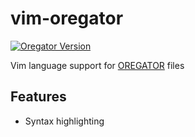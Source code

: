 # vim-oregator
[![Oregator Version](https://img.shields.io/badge/Oregator-V3.01.009-blue.svg)](https://www.casymir.ch/index.php/de/download/category/15-oregator-reportgenerator?download=28:oregator-handbuch)

Vim language support for [OREGATOR](https://www.opag.ch/index.php/8-produkte/software/20-oregator-reportgenerator-fuer-sql-datenbanken) files

## Features
* Syntax highlighting

